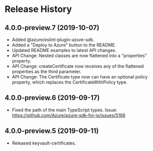 # Release History

## 4.0.0-preview.7 (2019-10-07)
- Added @azure/eslint-plugin-azure-sdk.
- Added a "Deploy to Azure" button to the README.
- Updated README examples to latest API changes.
- API Change: Nested classes are now flattened into a "properties" property.
- API Change: createCertificate now receives any of the flattened properties as the third parameter.
- API Change: The Certificate type now can have an optional policy property, which replaces the CertificateWithPolicy type.

## 4.0.0-preview.6 (2019-09-17)
- Fixed the path of the main TypeScript types. Issue: https://github.com/Azure/azure-sdk-for-js/issues/5166

## 4.0.0-preview.5 (2019-09-11)
- Released keyvault-certificates.
